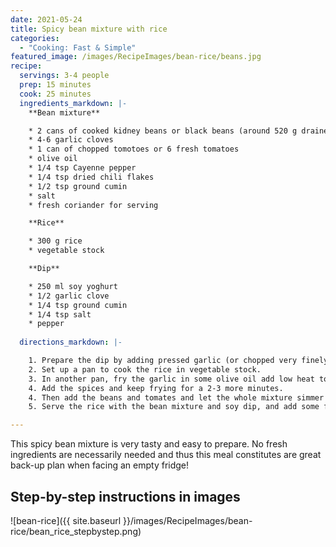 ```yaml
---
date: 2021-05-24
title: Spicy bean mixture with rice
categories:
  - "Cooking: Fast & Simple"
featured_image: /images/RecipeImages/bean-rice/beans.jpg
recipe:
  servings: 3-4 people
  prep: 15 minutes
  cook: 25 minutes
  ingredients_markdown: |-
    **Bean mixture**

    * 2 cans of cooked kidney beans or black beans (around 520 g drained weight)
    * 4-6 garlic cloves
    * 1 can of chopped tomotoes or 6 fresh tomatoes
    * olive oil
    * 1/4 tsp Cayenne pepper
    * 1/4 tsp dried chili flakes
    * 1/2 tsp ground cumin
    * salt
    * fresh coriander for serving

    **Rice**

    * 300 g rice
    * vegetable stock

    **Dip**

    * 250 ml soy yoghurt
    * 1/2 garlic clove
    * 1/4 tsp ground cumin 
    * 1/4 tsp salt
    * pepper
  
  directions_markdown: |-

    1. Prepare the dip by adding pressed garlic (or chopped very finely) to the soy yoghurt. Season with some cumin, salt and pepper and leave it in the fridge until serving.
    2. Set up a pan to cook the rice in vegetable stock.
    3. In another pan, fry the garlic in some olive oil add low heat to avoid the garlic to burn.
    4. Add the spices and keep frying for a 2-3 more minutes.
    4. Then add the beans and tomates and let the whole mixture simmer until the tomatoes are soft (if fresh ones were used). Season with salt and add more spices if needed.
    5. Serve the rice with the bean mixture and soy dip, and add some fresh coriander for extra flavour.

---
```


This spicy bean mixture is very tasty and easy to prepare. No fresh ingredients are necessarily needed and thus this meal constitutes are great back-up plan when facing an empty fridge!

<h2>Step-by-step instructions in images</h2>

![bean-rice]({{ site.baseurl }}/images/RecipeImages/bean-rice/bean_rice_stepbystep.png)